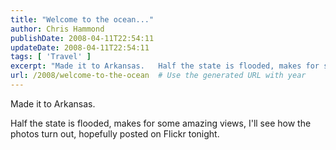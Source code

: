 ```yaml
---
title: "Welcome to the ocean..."
author: Chris Hammond
publishDate: 2008-04-11T22:54:11
updateDate: 2008-04-11T22:54:11
tags: [ 'Travel' ]
excerpt: "Made it to Arkansas.   Half the state is flooded, makes for some amazing views, I'll see how the photos turn out, hopefully posted on Flickr tonight. "
url: /2008/welcome-to-the-ocean  # Use the generated URL with year
---
```

<p>Made it to Arkansas.</p> <p>Half the state is flooded, makes for some amazing views, I'll see how the photos turn out, hopefully posted on Flickr tonight.</p>
